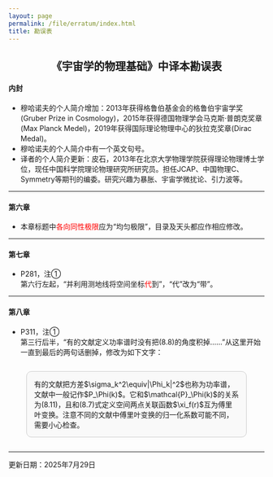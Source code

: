 ```yaml
---
layout: page
permalink: /file/erratum/index.html
title: 勘误表
---
```


<h2 style="text-align: center;">《宇宙学的物理基础》中译本勘误表</h2>

#### 内封

- 穆哈诺夫的个人简介增加：2013年获得格鲁伯基金会的格鲁伯宇宙学奖(Gruber Prize in Cosmology)，2015年获得德国物理学会马克斯·普朗克奖章(Max Planck Medel)，2019年获得国际理论物理中心的狄拉克奖章(Dirac Medal)。
- 穆哈诺夫的个人简介中有一个英文句号。
- 译者的个人简介更新：皮石，2013年在北京大学物理学院获得理论物理博士学位，现任中国科学院理论物理研究所研究员。担任JCAP、中国物理C、Symmetry等期刊的编委。研究兴趣为暴胀、宇宙学微扰论、引力波等。

---

#### 第六章

- 本章标题中<span style="color:red;">各向同性极限</span>应为“均匀极限”，目录及天头都应作相应修改。

---

#### 第七章

- P281，注①<br>第六行左起，“并利用测地线将空间坐标<span style="color:red;">代</span>到”，“代”改为“带”。

---

#### 第八章

- P311，注①<br>第三行后半，“有的文献定义功率谱时没有把(8.8)的角度积掉……”从这里开始一直到最后的两句话删掉，修改为如下文字：

<div style="border: 1px solid #ccc; padding: 1em; width: 80%; margin: 2em auto; text-align: left; border-radius: 10px; background-color: #f9f9f9;">
有的文献把方差$\sigma_k^2\equiv|\Phi_k|^2$也称为功率谱，文献中一般记作$P_\Phi(k)$。它和$\mathcal{P}_\Phi(k)$的关系为(8.11)，且和(8.7)式定义空间两点关联函数$\xi_f(r)$互为傅里叶变换。注意不同的文献中傅里叶变换的归一化系数可能不同，需要小心检查。
</div>


---

更新日期：2025年7月29日
